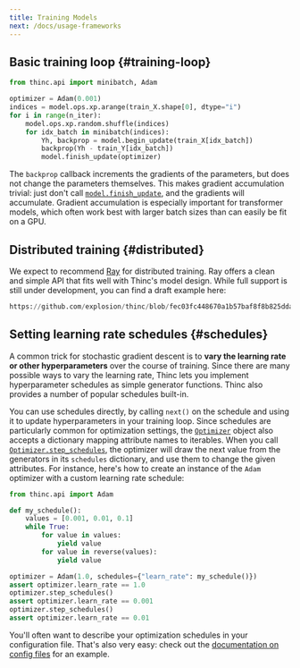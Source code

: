 ```yaml
---
title: Training Models
next: /docs/usage-frameworks
---
```


## Basic training loop {#training-loop}

```python
from thinc.api import minibatch, Adam

optimizer = Adam(0.001)
indices = model.ops.xp.arange(train_X.shape[0], dtype="i")
for i in range(n_iter):
    model.ops.xp.random.shuffle(indices)
    for idx_batch in minibatch(indices):
        Yh, backprop = model.begin_update(train_X[idx_batch])
        backprop(Yh - train_Y[idx_batch])
        model.finish_update(optimizer)
```

The `backprop` callback increments the gradients of the parameters, but does not
change the parameters themselves. This makes gradient accumulation trivial: just
don't call [`model.finish_update`](/docs/api-model#finish_update), and the
gradients will accumulate. Gradient accumulation is especially important for
transformer models, which often work best with larger batch sizes than can
easily be fit on a GPU.

## Distributed training {#distributed}

We expect to recommend [Ray](https://ray.io/) for distributed training. Ray
offers a clean and simple API that fits well with Thinc's model design. While
full support is still under development, you can find a draft example here:

```python
https://github.com/explosion/thinc/blob/fec03fc448670a1b57baf8f8b825ddaef88b57f3/examples/scripts/ray_parallel.py
```

## Setting learning rate schedules {#schedules}

A common trick for stochastic gradient descent is to **vary the learning rate or
other hyperparameters** over the course of training. Since there are many
possible ways to vary the learning rate, Thinc lets you implement hyperparameter
schedules as simple generator functions. Thinc also provides a number of popular
schedules built-in.

You can use schedules directly, by calling `next()` on the schedule and using it
to update hyperparameters in your training loop. Since schedules are
particularly common for optimization settings, the
[`Optimizer`](/docs/api-optimizer) object also accepts a dictionary mapping
attribute names to iterables. When you call
[`Optimizer.step_schedules`](/docs/api-optimizer#step_schedules), the optimizer
will draw the next value from the generators in its `schedules` dictionary, and
use them to change the given attributes. For instance, here's how to create an
instance of the `Adam` optimizer with a custom learning rate schedule:

```python
from thinc.api import Adam

def my_schedule():
    values = [0.001, 0.01, 0.1]
    while True:
        for value in values:
            yield value
        for value in reverse(values):
            yield value

optimizer = Adam(1.0, schedules={"learn_rate": my_schedule()})
assert optimizer.learn_rate == 1.0
optimizer.step_schedules()
assert optimizer.learn_rate == 0.001
optimizer.step_schedules()
assert optimizer.learn_rate == 0.01
```

You'll often want to describe your optimization schedules in your configuration
file. That's also very easy: check out the
[documentation on config files](/docs/usage-config) for an example.
